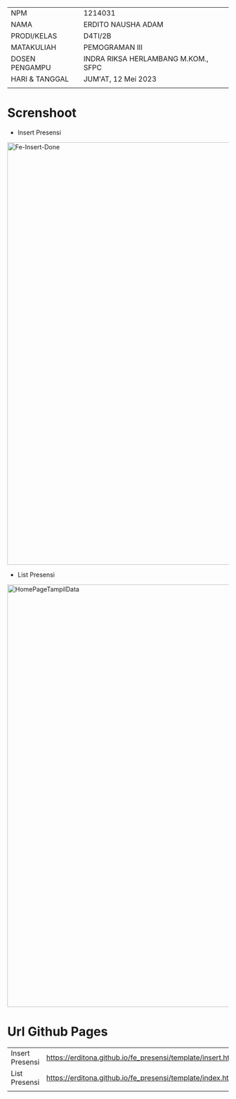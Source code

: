 |                |                                     |
| -------------- | ----------------------------------- |
| NPM            | 1214031                             |
| NAMA           | ERDITO NAUSHA ADAM                  |
| PRODI/KELAS    | D4TI/2B                             |
| MATAKULIAH     | PEMOGRAMAN III                      |
| DOSEN PENGAMPU | INDRA RIKSA HERLAMBANG M.KOM., SFPC |
| HARI & TANGGAL | JUM'AT, 12 Mei 2023                 |
|                |                                     |

# Screnshoot
* Insert Presensi

<img width="960" alt="Fe-Insert-Done" src="https://github.com/erditona/Pemrog3WebService/assets/91595733/46ef3e61-ceb7-4641-a876-9a98c5b4402f">


* List Presensi

<img width="960" alt="HomePageTampilData" src="https://github.com/erditona/Pemrog3WebService/assets/91595733/b8847736-260c-4de9-97d7-52d68bfc31d3">


# Url Github Pages

|                 |                                                             |
| --------------- | ----------------------------------------------------------- |
| Insert Presensi | https://erditona.github.io/fe_presensi/template/insert.html |
| List Presensi   | https://erditona.github.io/fe_presensi/template/index.html  |
|                 |                                                             |
